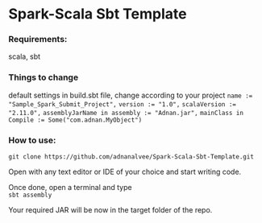 # Spark-Scala Sbt Template

### Requirements:
scala, sbt

### Things to change

default settings in build.sbt file, change according to your project
`name := "Sample_Spark_Submit_Project",` 
`version := "1.0",`
`scalaVersion := "2.11.0",`
`assemblyJarName in assembly := "Adnan.jar",`
`mainClass in Compile := Some("com.adnan.MyObject")`


### How to use:

`git clone https://github.com/adnanalvee/Spark-Scala-Sbt-Template.git`  
  
Open with any text editor or IDE of your choice and start writing code.  
  
Once done, open a terminal and type  
`sbt assembly`  

Your required JAR will be now in the target folder of the repo.

